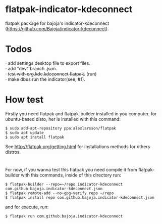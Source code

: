 # flatpak-indicator-kdeconnect #

flatpak package for bajoja's indicator-kdeconnect (https://github.com/Bajoja/indicator-kdeconnect).

# Todos #

 · add settings desktop file to export files. <br>
 · add "dev" branch .json. <br>
 · <del>test with org.kde.kdeconnect flatpak.</del> (run) <br>
 · make dbus run the indicator(see, #1).

# How test #

Firstly you need flatpak and flatpak-builder installed in you computer. 
for ubuntu-based disto, her is installed with this command:
```
$ sudo add-apt-repository ppa:alexlarsson/flatpak
$ sudo apt update
$ sudo apt install flatpak
```
See http://flatpak.org/getting.html for installations methods for others distros.
 
#

For now, if you wanna test this flatpak you need compile it from flatpak-builder with this commands, 
inside of this directory run:
```
$ flatpak-builder --repo=~/repo indicator-kdeconnect com.github.bajoja.indicator-kdeconnect.json
$ flatpak remote-add --no-gpg-verify repo ~/repo
$ flatpak install repo com.github.bajoja.indicator-kdeconnect.json
```
and for execute, run:
```
$ flatpak run com.github.bajoja.indicator-kdeconnect
```
